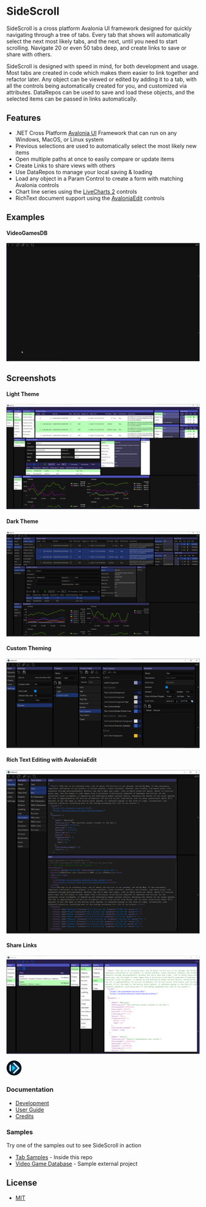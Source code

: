 # SideScroll
SideScroll is a cross platform Avalonia UI framework designed for quickly navigating through a tree of tabs. Every tab that shows will automatically select the next most likely tabs, and the next, until you need to start scrolling. Navigate 20 or even 50 tabs deep, and create links to save or share with others.

SideScroll is designed with speed in mind, for both development and usage. Most tabs are created in code which makes them easier to link together and refactor later. Any object can be viewed or edited by adding it to a tab, with all the controls being automatically created for you, and customized via attributes. DataRepos can be used to save and load these objects, and the selected items can be passed in links automatically.

## Features
* .NET Cross Platform [Avalonia UI](https://github.com/AvaloniaUI/Avalonia) Framework that can run on any Windows, MacOS, or Linux system
* Previous selections are used to automatically select the most likely new items
* Open multiple paths at once to easily compare or update items
* Create Links to share views with others
* Use DataRepos to manage your local saving & loading
* Load any object in a Param Control to create a form with matching Avalonia controls
* Chart line series using the [LiveCharts 2](https://github.com/beto-rodriguez/LiveCharts2) controls
* RichText document support using the [AvaloniaEdit](https://github.com/AvaloniaUI/AvaloniaEdit) controls

## Examples
#### VideoGamesDB
![VideoGamesDB](Images/Animations/SideScroll-VideoGamesDB.gif)

## Screenshots
#### Light Theme
![Light Theme](Images/Screenshots/ColumnTypes_CustomControl_Charts_Light.png)
#### Dark Theme
![Dark Theme](Images/Screenshots/ColumnTypes_CustomControl_Charts_Dark.png)
#### Custom Theming
![Custom Theme](Images/Screenshots/CustomTheme.png)
#### Rich Text Editing with AvaloniaEdit
![Rich Text Editing](Images/Screenshots/TextEditorJsonAndXml.png)
#### Share Links
![Links](Images/Screenshots/Links.png)

![Logo](Images/Logo/png/SideScroll_40.png)

### Documentation
* [Development](Docs/Dev/Development.md)
* [User Guide](Docs/UserGuide.md)
* [Credits](Docs/Credits.md)

### Samples
Try one of the samples out to see SideScroll in action
* [Tab Samples](/Programs/SideScroll.Start.Avalonia/MainWindow.cs) - Inside this repo
* [Video Game Database](https://github.com/SideScrollUI/VideoGamesDB) - Sample external project

## License
* [MIT](LICENSE)